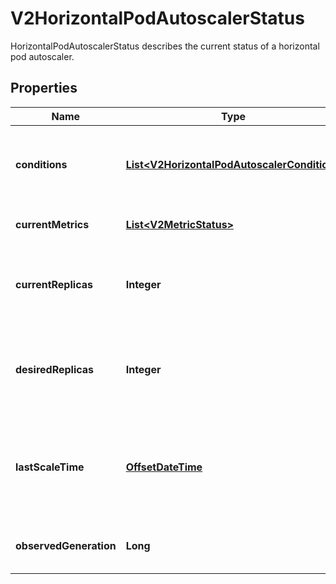 

# V2HorizontalPodAutoscalerStatus

HorizontalPodAutoscalerStatus describes the current status of a horizontal pod autoscaler.
## Properties

Name | Type | Description | Notes
------------ | ------------- | ------------- | -------------
**conditions** | [**List&lt;V2HorizontalPodAutoscalerCondition&gt;**](V2HorizontalPodAutoscalerCondition.md) | conditions is the set of conditions required for this autoscaler to scale its target, and indicates whether or not those conditions are met. |  [optional]
**currentMetrics** | [**List&lt;V2MetricStatus&gt;**](V2MetricStatus.md) | currentMetrics is the last read state of the metrics used by this autoscaler. |  [optional]
**currentReplicas** | **Integer** | currentReplicas is current number of replicas of pods managed by this autoscaler, as last seen by the autoscaler. |  [optional]
**desiredReplicas** | **Integer** | desiredReplicas is the desired number of replicas of pods managed by this autoscaler, as last calculated by the autoscaler. | 
**lastScaleTime** | [**OffsetDateTime**](OffsetDateTime.md) | lastScaleTime is the last time the HorizontalPodAutoscaler scaled the number of pods, used by the autoscaler to control how often the number of pods is changed. |  [optional]
**observedGeneration** | **Long** | observedGeneration is the most recent generation observed by this autoscaler. |  [optional]



